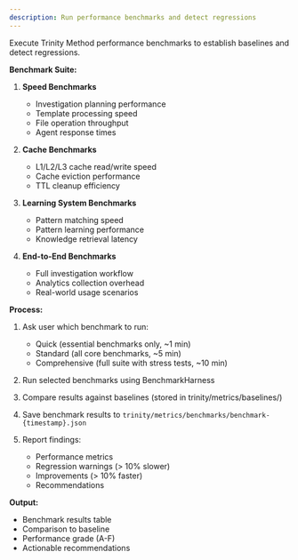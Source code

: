 ```yaml
---
description: Run performance benchmarks and detect regressions
---
```


Execute Trinity Method performance benchmarks to establish baselines and detect regressions.

**Benchmark Suite:**

1. **Speed Benchmarks**
   - Investigation planning performance
   - Template processing speed
   - File operation throughput
   - Agent response times

2. **Cache Benchmarks**
   - L1/L2/L3 cache read/write speed
   - Cache eviction performance
   - TTL cleanup efficiency

3. **Learning System Benchmarks**
   - Pattern matching speed
   - Pattern learning performance
   - Knowledge retrieval latency

4. **End-to-End Benchmarks**
   - Full investigation workflow
   - Analytics collection overhead
   - Real-world usage scenarios

**Process:**
1. Ask user which benchmark to run:
   - Quick (essential benchmarks only, ~1 min)
   - Standard (all core benchmarks, ~5 min)
   - Comprehensive (full suite with stress tests, ~10 min)

2. Run selected benchmarks using BenchmarkHarness

3. Compare results against baselines (stored in trinity/metrics/baselines/)

4. Save benchmark results to `trinity/metrics/benchmarks/benchmark-{timestamp}.json`

5. Report findings:
   - Performance metrics
   - Regression warnings (> 10% slower)
   - Improvements (> 10% faster)
   - Recommendations

**Output:**
- Benchmark results table
- Comparison to baseline
- Performance grade (A-F)
- Actionable recommendations

